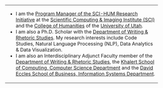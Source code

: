 <table>
  <tr>
    <td valign="top" width="99%">
      <ul>
        <li>I am the <a href="http://sci-hum.org" target="_blank">Program Manager of the SCI-HUM Research Initiative</a> at the <a href="https://www.sci.utah.edu/" target="_blank">Scientific Computing & Imaging Institute (SCI)</a> and the <a href="https://humanities.utah.edu/" target="_blank">College of Humanities</a> of the <a href="https://www.utah.edu/" target="_blank">University of Utah</a>.
        <li>I am also a Ph.D. Scholar with the <a href="https://writing.utah.edu" target="_blank">Department of Writing & Rhetoric Studies</a>. My research interests include Code Studies, Natural Language Processing (NLP), Data Analytics & Data Visualization.
        <li>I am also an Interdisciplinary Adjunct Faculty member of the <a href="https://writing.utah.edu" target="_blank">Department of Writing & Rhetoric Studies</a>, the <a href="https://cs.utah.edu/" target="_blank">Khalert School of Computing, Computer Science Department</a> and the <a href="https://eccles.utah.edu/" target="_blank">David Eccles School of Business, Information Systems Department</a>.
      </ul>
    </td>
  </tr>
</table>
